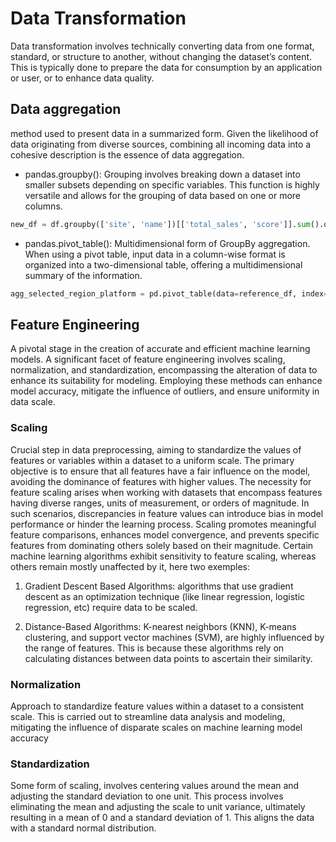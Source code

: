 # Data Transformation

Data transformation involves technically converting data from one format, standard, or structure to another, without changing the dataset’s content. This is typically done to prepare the data for consumption by an application or user, or to enhance data quality.

## Data aggregation
method used to present data in a summarized form. Given the likelihood of data originating from diverse sources, combining all incoming data into a cohesive description is the essence of data aggregation. 

  - pandas.groupby(): Grouping involves breaking down a dataset into smaller subsets depending on specific variables. This function is highly versatile and allows for the grouping of data based on one or more columns. 
  ```python
  new_df = df.groupby(['site', 'name'])[['total_sales', 'score']].sum().query('site == "amazon" & score > 0')
  ```
  - pandas.pivot_table(): Multidimensional form of GroupBy aggregation. When using a pivot table, input data in a column-wise format is organized into a two-dimensional table, offering a multidimensional summary of the information. 
  ```python
  agg_selected_region_platform = pd.pivot_table(data=reference_df, index='platform', values = ['na_sales', 'eu_sales', 'jp_sales'], aggfunc = 'sum').sort_values(by='jp_sales')
  ```

## Feature Engineering

A pivotal stage in the creation of accurate and efficient machine learning models. A significant facet of feature engineering involves scaling, normalization, and standardization, encompassing the alteration of data to enhance its suitability for modeling. Employing these methods can enhance model accuracy, mitigate the influence of outliers, and ensure uniformity in data scale.

### Scaling

Crucial step in data preprocessing, aiming to standardize the values of features or variables within a dataset to a uniform scale. The primary objective is to ensure that all features have a fair influence on the model, avoiding the dominance of features with higher values. 
The necessity for feature scaling arises when working with datasets that encompass features having diverse ranges, units of measurement, or orders of magnitude. In such scenarios, discrepancies in feature values can introduce bias in model performance or hinder the learning process. Scaling promotes meaningful feature comparisons, enhances model convergence, and prevents specific features from dominating others solely based on their magnitude.
Certain machine learning algorithms exhibit sensitivity to feature scaling, whereas others remain mostly unaffected by it, here two exemples:

1. Gradient Descent Based Algorithms: algorithms that use gradient descent as an optimization technique (like linear regression, logistic regression, etc) require data to be scaled.

2. Distance-Based Algorithms: K-nearest neighbors (KNN), K-means clustering, and support vector machines (SVM), are highly influenced by the range of features. This is because these algorithms rely on calculating distances between data points to ascertain their similarity.

### Normalization

Approach to standardize feature values within a dataset to a consistent scale. This is carried out to streamline data analysis and modeling, mitigating the influence of disparate scales on machine learning model accuracy 

### Standardization

Some form of scaling, involves centering values around the mean and adjusting the standard deviation to one unit. This process involves eliminating the mean and adjusting the scale to unit variance, ultimately resulting in a mean of 0 and a standard deviation of 1. This aligns the data with a standard normal distribution.